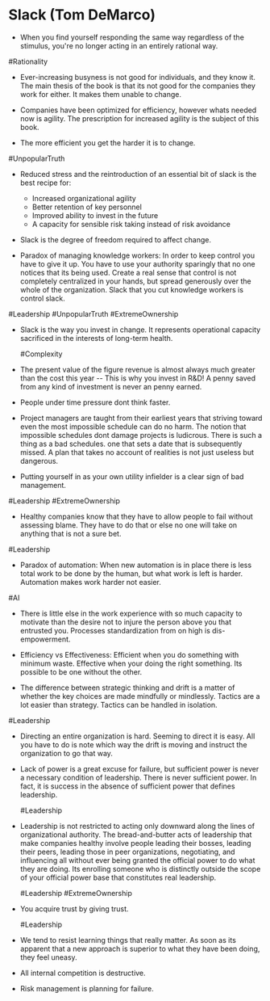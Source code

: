 # Slack (Tom DeMarco)

- When you find yourself responding the same way regardless of the stimulus, you're no longer acting in an entirely rational way.

 #Rationality

- Ever-increasing busyness is not good for individuals, and they know it. The main thesis of the book is that its not good for the companies they work for either. It makes them unable to change.

- Companies have been optimized for efficiency, however whats needed now is agility. The prescription for increased agility is the subject of this book.

- The more efficient you get the harder it is to change.

 #UnpopularTruth

- Reduced stress and the reintroduction of an essential bit of slack is the best recipe for:
   - Increased organizational agility
   - Better retention of key personnel
   - Improved ability to invest in the future
   - A capacity for sensible risk taking instead of risk avoidance

- Slack is the degree of freedom required to affect change.

- Paradox of managing knowledge workers: In order to keep control you have to give it up. You have to use your authority sparingly that no one notices that its being used. Create a real sense that control is not completely centralized in your hands, but spread generously over the whole of the organization. Slack that you cut knowledge workers is control slack.

 #Leadership #UnpopularTruth #ExtremeOwnership

- Slack is the way you invest in change. It represents operational capacity sacrificed in the interests of long-term health.

  #Complexity 

- The present value of the figure revenue is almost always much greater than the cost this year -- This is why you invest in R&D! A penny saved from any kind of investment is never an penny earned.

- People under time pressure dont think faster.

- Project managers are taught from their earliest years that striving toward even the most impossible schedule can do no harm. The notion that impossible schedules dont damage projects is ludicrous.
  There is such a thing as a bad schedules. one that sets a date that is subsequently missed. A plan that takes no account of realities is not just useless but dangerous.

- Putting yourself in as your own utility infielder is a clear sign of bad management.

 #Leadership #ExtremeOwnership

- Healthy companies know that they have to allow people to fail without assessing blame. They have to do that or else no one will take on anything that is not a sure bet.

 #Leadership

- Paradox of automation: When new automation is in place there is less total work to be done by the human, but what work is left is harder.  Automation makes work harder not easier.

 #AI 

- There is little else in the work experience with so much capacity to motivate than the desire not to injure the person above you that entrusted you.
  Processes standardization from on high is dis-empowerment.

- Efficiency vs Effectiveness: Efficient when you do something with minimum waste. Effective when your doing the right something. Its possible to be one without the other.

- The difference between strategic thinking and drift is a matter of whether the key choices are made mindfully or mindlessly. Tactics are a lot easier than strategy. Tactics can be handled in isolation.

 #Leadership

- Directing an entire organization is hard. Seeming to direct it is easy. All you have to do is note which way the drift is moving and instruct the organization to go that way.

- Lack of power is a great excuse for failure, but sufficient power is never a necessary condition of leadership. There is never sufficient power. In fact, it is success in the absence of sufficient power that defines leadership.

  #Leadership

- Leadership is not restricted to acting only downward along the lines of organizational authority. The bread-and-butter acts of leadership that make companies healthy involve people leading their bosses, leading their peers, leading those in peer organizations, negotiating, and influencing all without ever being granted the official power to do what they are doing. Its enrolling someone who is distinctly outside the scope of your official power base that constitutes real leadership.

  #Leadership #ExtremeOwnership

- You acquire trust by giving trust.

  #Leadership

- We tend to resist learning things that really matter. As soon as its apparent that a new approach is superior to what they have been doing, they feel uneasy.

- All internal competition is destructive.

- Risk management is planning for failure.